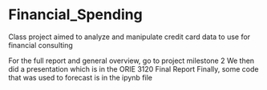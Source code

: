 # Financial_Spending
Class project aimed to analyze and manipulate credit card data to use for financial consulting

For the full report and general overview, go to project milestone 2
We then did a presentation which is in the ORIE 3120 Final Report
Finally, some code that was used to forecast is in the ipynb file
